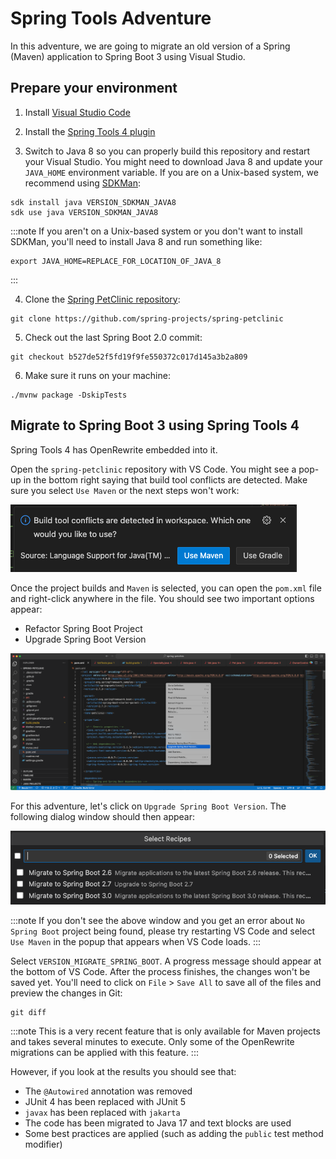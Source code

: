 # Spring Tools Adventure

In this adventure, we are going to migrate an old version of a Spring (Maven) application to Spring Boot 3 using Visual
Studio.

## Prepare your environment

1. Install [Visual Studio Code](https://code.visualstudio.com/)

2. Install the [Spring Tools 4 plugin](https://spring.io/tools)

3. Switch to Java 8 so you can properly build this repository and restart your Visual Studio. You might need to download
   Java 8 and update your `JAVA_HOME` environment variable. If you are on a Unix-based system, we recommend
   using [SDKMan](https://sdkman.io/):

```shell
sdk install java VERSION_SDKMAN_JAVA8
sdk use java VERSION_SDKMAN_JAVA8
```

:::note
If you aren't on a Unix-based system or you don't want to install SDKMan, you'll need to install Java 8 and run
  something like:

```shell
export JAVA_HOME=REPLACE_FOR_LOCATION_OF_JAVA_8
```
:::

4. Clone the [Spring PetClinic repository](https://github.com/spring-projects/spring-petclinic):

```shell
git clone https://github.com/spring-projects/spring-petclinic
```

5. Check out the last Spring Boot 2.0 commit:

```shell
git checkout b527de52f5fd19f9fe550372c017d145a3b2a809
```

6. Make sure it runs on your machine:

```shell
./mvnw package -DskipTests
``` 

## Migrate to Spring Boot 3 using Spring Tools 4

Spring Tools 4 has OpenRewrite embedded into it.

Open the `spring-petclinic` repository with VS Code. You might see a pop-up in the bottom right saying that build tool
conflicts are detected. Make sure you select `Use Maven` or the next steps won't work:

![](maven-popup.png)

Once the project builds and `Maven` is selected, you can open the `pom.xml` file and right-click anywhere in the file.
You should see two important options appear:

* Refactor Spring Boot Project
* Upgrade Spring Boot Version

![Visual Studio Dialog](context-menu-options.png)

For this adventure, let's click on `Upgrade Spring Boot Version`. The following dialog window should then appear:

![Migration options](migration-options.png)

:::note
If you don't see the above window and you get an error about `No Spring Boot` project being found, please try restarting
VS Code and select `Use Maven` in the popup that appears when VS Code loads.
:::

Select `VERSION_MIGRATE_SPRING_BOOT`. A progress message should appear at the bottom of VS Code. After the process
finishes, the changes won't be saved yet. You'll need to click on `File` > `Save All` to save all of the files and
preview the changes in Git:

```shell
git diff
```

:::note
This is a very recent feature that is only available for Maven projects and takes several minutes to execute. Only some
of the OpenRewrite migrations can be applied with this feature.
:::

However, if you look at the results you should see that:

* The `@Autowired` annotation was removed
* JUnit 4 has been replaced with JUnit 5
* `javax` has been replaced with `jakarta`
* The code has been migrated to Java 17 and text blocks are used
* Some best practices are applied (such as adding the `public` test method modifier)
   
